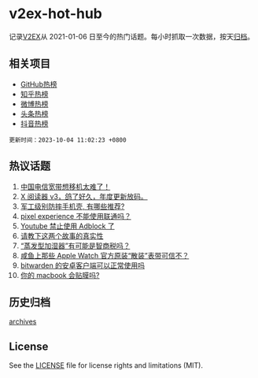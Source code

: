 # v2ex-hot-hub

 记录[V2EX](https://www.v2ex.com/)从 2021-01-06 日至今的热门话题。每小时抓取一次数据，按天[归档](archives)。
 
 ## 相关项目

- [GitHub热榜](https://github.com/it985/github-hot-hub)
- [知乎热榜](https://github.com/it985/zhihu-hot-hub)
- [微博热榜](https://github.com/it985/weibo-hot-hub)
- [头条热榜](https://github.com/it985/toutiao-hot-hub)
- [抖音热榜](https://github.com/it985/douyin-hot-hub)


 `更新时间：2023-10-04 11:02:23 +0800`

## 热议话题

1. [中国电信宽带想移机太难了！](https://www.v2ex.com/t/978753)
1. [X 阅读器 v3，鸽了好久，年度更新放码。](https://www.v2ex.com/t/978710)
1. [军工级别防摔手机壳, 有哪些推荐?](https://www.v2ex.com/t/978696)
1. [pixel experience 不能使用联通吗？](https://www.v2ex.com/t/978748)
1. [Youtube 禁止使用 Adblock 了](https://www.v2ex.com/t/978733)
1. [请教下这两个故事的真实性](https://www.v2ex.com/t/978743)
1. [“蒸发型加湿器”有可能是智商税吗？](https://www.v2ex.com/t/978788)
1. [咸鱼上那些 Apple Watch 官方原装“散装”表带可信不？](https://www.v2ex.com/t/978731)
1. [bitwarden 的安卓客户端可以正常使用吗](https://www.v2ex.com/t/978764)
1. [你的 macbook 会贴膜吗?](https://www.v2ex.com/t/978714)

## 历史归档

[archives](archives)

## License

See the [LICENSE](LICENSE) file for license rights and limitations (MIT).
